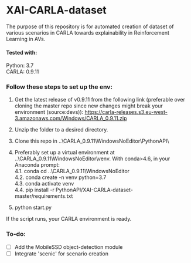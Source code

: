 # XAI-CARLA-dataset
The purpose of this repository is for automated creation of dataset of various scenarios in CARLA towards explainability in Reinforcement Learning in AVs.

#### Tested with:<br>
Python: 3.7<br>
CARLA: 0.9.11

### Follow these steps to set up the env:
1. Get the latest release of v0.9.11 from the following link (preferable over cloning the master repo since new changes might break your environment (source:devs)): 
https://carla-releases.s3.eu-west-3.amazonaws.com/Windows/CARLA_0.9.11.zip

2. Unzip the folder to a desired directory.

3. Clone this repo in ..\CARLA_0.9.11\WindowsNoEditor\PythonAPI\

4. Preferably set up a virtual environment at ..\CARLA_0.9.11\WindowsNoEditor\venv. With conda>4.6, in your Anaconda prompt:<br>
   4.1. conda cd ..\CARLA_0.9.11\WindowsNoEditor\
   4.2. conda create -n venv python=3.7<br>
   4.3. conda activate venv<br>
   4.4. pip install -r PythonAPI/XAI-CARLA-dataset-master/requirements.txt<br>
 
5. python start.py

If the script runs, your CARLA environment is ready. 

### To-do:
- [ ] Add the MobileSSD object-detection module
- [ ] Integrate 'scenic' for scenario creation
